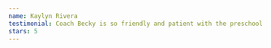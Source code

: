 ```yaml
---
name: Kaylyn Rivera
testimonial: Coach Becky is so friendly and patient with the preschool aged kids. She keeps the kids well engaged during the entire length of class and gives each child her attention to help them understand movements. The gym is very clean and provides seating to watch.
stars: 5
---
```

